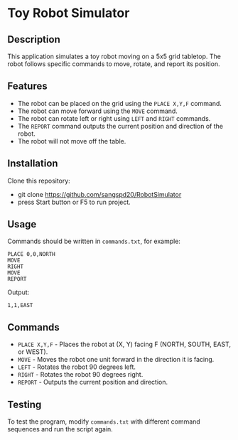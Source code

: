 # Toy Robot Simulator

## Description
This application simulates a toy robot moving on a 5x5 grid tabletop. The robot follows specific commands to move, rotate, and report its position.

## Features
- The robot can be placed on the grid using the `PLACE X,Y,F` command.
- The robot can move forward using the `MOVE` command.
- The robot can rotate left or right using `LEFT` and `RIGHT` commands.
- The `REPORT` command outputs the current position and direction of the robot.
- The robot will not move off the table.

## Installation
Clone this repository:
- git clone https://github.com/sangspd20/RobotSimulator
- press Start button or F5 to run project.

## Usage
Commands should be written in `commands.txt`, for example:
```
PLACE 0,0,NORTH
MOVE
RIGHT
MOVE
REPORT
```
Output:
```
1,1,EAST
```

## Commands
- `PLACE X,Y,F` - Places the robot at (X, Y) facing F (NORTH, SOUTH, EAST, or WEST).
- `MOVE` - Moves the robot one unit forward in the direction it is facing.
- `LEFT` - Rotates the robot 90 degrees left.
- `RIGHT` - Rotates the robot 90 degrees right.
- `REPORT` - Outputs the current position and direction.

## Testing
To test the program, modify `commands.txt` with different command sequences and run the script again.


